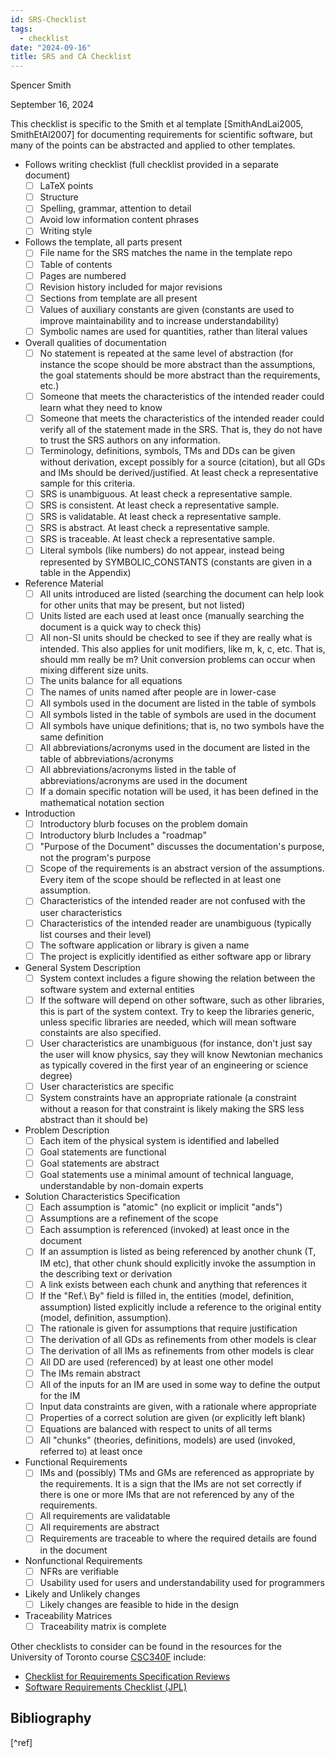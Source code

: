 ```yaml
---
id: SRS-Checklist
tags:
  - checklist
date: "2024-09-16"
title: SRS and CA Checklist
---
```


Spencer Smith

September 16, 2024

This checklist is specific to the Smith et al template [SmithAndLai2005, SmithEtAl2007] for documenting requirements for scientific software, but many of the points can be abstracted and applied to other templates.

- Follows writing checklist (full checklist provided in a separate document)
  - [ ] LaTeX points
  - [ ] Structure
  - [ ] Spelling, grammar, attention to detail
  - [ ] Avoid low information content phrases
  - [ ] Writing style
- Follows the template, all parts present
  - [ ] File name for the SRS matches the name in the template repo
  - [ ] Table of contents
  - [ ] Pages are numbered
  - [ ] Revision history included for major revisions
  - [ ] Sections from template are all present
  - [ ] Values of auxiliary constants are given (constants are used to improve maintainability and to increase understandability)
  - [ ] Symbolic names are used for quantities, rather than literal values
- Overall qualities of documentation
  - [ ] No statement is repeated at the same level of abstraction (for instance the scope should be more abstract than the assumptions, the goal statements should be more abstract than the requirements, etc.)
  - [ ] Someone that meets the characteristics of the intended reader could learn what they need to know
  - [ ] Someone that meets the characteristics of the intended reader could verify all of the statement made in the SRS. That is, they do not have to trust the SRS authors on any information.
  - [ ] Terminology, definitions, symbols, TMs and DDs can be given without derivation, except possibly for a source (citation), but all GDs and IMs should be derived/justified. At least check a representative sample for this criteria.
  - [ ] SRS is unambiguous. At least check a representative sample.
  - [ ] SRS is consistent. At least check a representative sample.
  - [ ] SRS is validatable. At least check a representative sample.
  - [ ] SRS is abstract. At least check a representative sample.
  - [ ] SRS is traceable. At least check a representative sample.
  - [ ] Literal symbols (like numbers) do not appear, instead being represented by SYMBOLIC_CONSTANTS (constants are given in a table in the Appendix)
- Reference Material
  - [ ] All units introduced are listed (searching the document can help look for other units that may be present, but not listed)
  - [ ] Units listed are each used at least once (manually searching the document is a quick way to check this)
  - [ ] All non-SI units should be checked to see if they are really what is intended. This also applies for unit modifiers, like m, k, c, etc. That is, should mm really be m? Unit conversion problems can occur when mixing different size units.
  - [ ] The units balance for all equations
  - [ ] The names of units named after people are in lower-case
  - [ ] All symbols used in the document are listed in the table of symbols
  - [ ] All symbols listed in the table of symbols are used in the document
  - [ ] All symbols have unique definitions; that is, no two symbols have the same definition
  - [ ] All abbreviations/acronyms used in the document are listed in the table of abbreviations/acronyms
  - [ ] All abbreviations/acronyms listed in the table of abbreviations/acronyms are used in the document
  - [ ] If a domain specific notation will be used, it has been defined in the mathematical notation section
- Introduction
  - [ ] Introductory blurb focuses on the problem domain
  - [ ] Introductory blurb Includes a "roadmap"
  - [ ] "Purpose of the Document" discusses the documentation's purpose, not the program's purpose
  - [ ] Scope of the requirements is an abstract version of the assumptions. Every item of the scope should be reflected in at least one assumption.
  - [ ] Characteristics of the intended reader are not confused with the user characteristics
  - [ ] Characteristics of the intended reader are unambiguous (typically list courses and their level)
  - [ ] The software application or library is given a name
  - [ ] The project is explicitly identified as either software app or library
- General System Description
  - [ ] System context includes a figure showing the relation between the software system and external entities
  - [ ] If the software will depend on other software, such as other libraries, this is part of the system context. Try to keep the libraries generic, unless specific libraries are needed, which will mean software constaints are also specified.
  - [ ] User characteristics are unambiguous (for instance, don't just say the user will know physics, say they will know Newtonian mechanics as typically covered in the first year of an engineering or science degree)
  - [ ] User characteristics are specific
  - [ ] System constraints have an appropriate rationale (a constraint without a reason for that constraint is likely making the SRS less abstract than it should be)
- Problem Description
  - [ ] Each item of the physical system is identified and labelled
  - [ ] Goal statements are functional
  - [ ] Goal statements are abstract
  - [ ] Goal statements use a minimal amount of technical language, understandable by non-domain experts
- Solution Characteristics Specification
  - [ ] Each assumption is "atomic" (no explicit or implicit "ands")
  - [ ] Assumptions are a refinement of the scope
  - [ ] Each assumption is referenced (invoked) at least once in the document
  - [ ] If an assumption is listed as being referenced by another chunk (T, IM etc), that other chunk should explicitly invoke the assumption in the describing text or derivation
  - [ ] A link exists between each chunk and anything that references it
  - [ ] If the "Ref.\ By" field is filled in, the entities (model, definition, assumption) listed explicitly include a reference to the original entity (model, definition, assumption).
  - [ ] The rationale is given for assumptions that require justification
  - [ ] The derivation of all GDs as refinements from other models is clear
  - [ ] The derivation of all IMs as refinements from other models is clear
  - [ ] All DD are used (referenced) by at least one other model
  - [ ] The IMs remain abstract
  - [ ] All of the inputs for an IM are used in some way to define the output for the IM
  - [ ] Input data constraints are given, with a rationale where appropriate
  - [ ] Properties of a correct solution are given (or explicitly left blank)
  - [ ] Equations are balanced with respect to units of all terms
  - [ ] All "chunks" (theories, definitions, models) are used (invoked, referred to) at least once
- Functional Requirements
  - [ ] IMs and (possibly) TMs and GMs are referenced as appropriate by the requirements. It is a sign that the IMs are not set correctly if there is one or more IMs that are not referenced by any of the requirements.
  - [ ] All requirements are validatable
  - [ ] All requirements are abstract
  - [ ] Requirements are traceable to where the required details are found in the document
- Nonfunctional Requirements
  - [ ] NFRs are verifiable
  - [ ] Usability used for users and understandability used for programmers
- Likely and Unlikely changes
  - [ ] Likely changes are feasible to hide in the design
- Traceability Matrices
  - [ ] Traceability matrix is complete

Other checklists to consider can be found in the resources for the University of Toronto course [CSC340F](https://www.cs.toronto.edu/~sme/CSC340F/2005/assignments/inspections/) include:

- [Checklist for Requirements Specification Reviews](https://www.cs.toronto.edu/~sme/CSC340F/2005/assignments/inspections/reqts_checklist.pdf)
- [Software Requirements Checklist (JPL)](https://www.cs.toronto.edu/~sme/CSC340F/2005/assignments/inspections/JPL_reqts_clist.pdf)

## Bibliography

[^ref]

[SmithAndLai2005]: #
[SmithEtAl2007]: #
